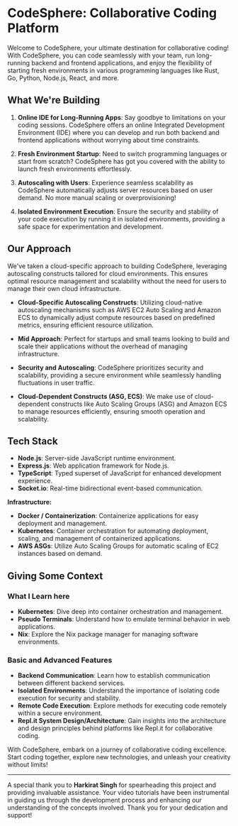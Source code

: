 # CodeSphere: Collaborative Coding Platform

Welcome to CodeSphere, your ultimate destination for collaborative coding! With CodeSphere, you can code seamlessly with your team, run long-running backend and frontend applications, and enjoy the flexibility of starting fresh environments in various programming languages like Rust, Go, Python, Node.js, React, and more. 

## What We're Building

1. **Online IDE for Long-Running Apps**: Say goodbye to limitations on your coding sessions. CodeSphere offers an online Integrated Development Environment (IDE) where you can develop and run both backend and frontend applications without worrying about time constraints.

2. **Fresh Environment Startup**: Need to switch programming languages or start from scratch? CodeSphere has got you covered with the ability to launch fresh environments effortlessly.

3. **Autoscaling with Users**: Experience seamless scalability as CodeSphere automatically adjusts server resources based on user demand. No more manual scaling or overprovisioning!

4. **Isolated Environment Execution**: Ensure the security and stability of your code execution by running it in isolated environments, providing a safe space for experimentation and development.

## Our Approach

We've taken a cloud-specific approach to building CodeSphere, leveraging autoscaling constructs tailored for cloud environments. This ensures optimal resource management and scalability without the need for users to manage their own cloud infrastructure.

- **Cloud-Specific Autoscaling Constructs**: Utilizing cloud-native autoscaling mechanisms such as AWS EC2 Auto Scaling and Amazon ECS to dynamically adjust compute resources based on predefined metrics, ensuring efficient resource utilization.

- **Mid Approach**: Perfect for startups and small teams looking to build and scale their applications without the overhead of managing infrastructure.

- **Security and Autoscaling**: CodeSphere prioritizes security and scalability, providing a secure environment while seamlessly handling fluctuations in user traffic.

- **Cloud-Dependent Constructs (ASG, ECS)**: We make use of cloud-dependent constructs like Auto Scaling Groups (ASG) and Amazon ECS to manage resources efficiently, ensuring smooth operation and scalability.

## Tech Stack

- **Node.js**: Server-side JavaScript runtime environment.
- **Express.js**: Web application framework for Node.js.
- **TypeScript**: Typed superset of JavaScript for enhanced development experience.
- **Socket.io**: Real-time bidirectional event-based communication.

**Infrastructure:**

- **Docker / Containerization**: Containerize applications for easy deployment and management.
- **Kubernetes**: Container orchestration for automating deployment, scaling, and management of containerized applications.
- **AWS ASGs**: Utilize Auto Scaling Groups for automatic scaling of EC2 instances based on demand.

## Giving Some Context

### What I Learn here

- **Kubernetes**: Dive deep into container orchestration and management.
- **Pseudo Terminals**: Understand how to emulate terminal behavior in web applications.
- **Nix**: Explore the Nix package manager for managing software environments.

### Basic and Advanced Features

- **Backend Communication**: Learn how to establish communication between different backend services.
- **Isolated Environments**: Understand the importance of isolating code execution for security and stability.
- **Remote Code Execution**: Explore methods for executing code remotely within a secure environment.
- **Repl.it System Design/Architecture**: Gain insights into the architecture and design principles behind platforms like Repl.it for collaborative coding.

With CodeSphere, embark on a journey of collaborative coding excellence. Start coding together, explore new technologies, and unleash your creativity without limits!

---

A special thank you to **Harkirat Singh**  for spearheading this project and providing invaluable assistance. Your video tutorials have been instrumental in guiding us through the development process and enhancing our understanding of the concepts involved. Thank you for your dedication and support!
